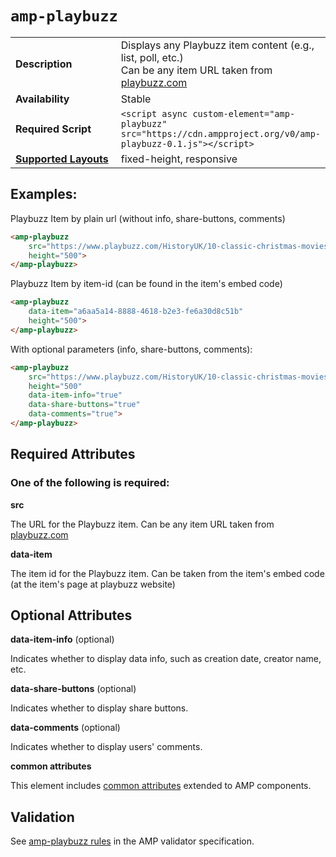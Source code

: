<!---
Copyright 2017 The AMP HTML Authors.

Licensed under the Apache License, Version 2.0 (the "License");
you may not use this file except in compliance with the License.
You may obtain a copy of the License at

      http://www.apache.org/licenses/LICENSE-2.0

Unless required by applicable law or agreed to in writing, software
distributed under the License is distributed on an "AS-IS" BASIS,
WITHOUT WARRANTIES OR CONDITIONS OF ANY KIND, either express or implied.
See the License for the specific language governing permissions and
limitations under the License.
-->

# <a name=”amp-playbuzz></a> `amp-playbuzz`

<table>
  <tr>
    <td width="40%"><strong>Description</strong></td>
    <td>
      Displays any Playbuzz item content (e.g., list, poll, etc.)<br />
      Can be any item URL taken from <a href="http://www.playbuzz.com">playbuzz.com</a>
    </td>
  </tr>
  <tr>
    <td width="40%"><strong>Availability</strong></td>
    <td>Stable</td>
  </tr>
  <tr>
    <td width="40%"><strong>Required Script</strong></td>
    <td><code>&lt;script async custom-element="amp-playbuzz" src="https://cdn.ampproject.org/v0/amp-playbuzz-0.1.js">&lt;/script></code></td>
  </tr>
  <tr>
    <td class="col-fourty"><strong><a href="https://www.ampproject.org/docs/guides/responsive/control_layout.html">Supported Layouts</a></strong></td>
    <td>fixed-height, responsive</td>
  </tr>
</table>

## Examples:

Playbuzz Item by plain url (without info, share-buttons, comments)

```html
<amp-playbuzz
    src="https://www.playbuzz.com/HistoryUK/10-classic-christmas-movies"
    height="500">
</amp-playbuzz>
```

Playbuzz Item by item-id (can be found in the item's embed code)

```html
<amp-playbuzz
    data-item="a6aa5a14-8888-4618-b2e3-fe6a30d8c51b"
    height="500">
</amp-playbuzz>
```

With optional parameters (info, share-buttons, comments):

```html
<amp-playbuzz
    src="https://www.playbuzz.com/HistoryUK/10-classic-christmas-movies"
    height="500"
    data-item-info="true"
    data-share-buttons="true"
    data-comments="true">
</amp-playbuzz>
```

## Required Attributes
### One of the following is required:

**src**

The URL for the Playbuzz item.
Can be any item URL taken from <a href="http://www.playbuzz.com">playbuzz.com</a>

**data-item**

The item id for the Playbuzz item.
Can be taken from the item's embed code (at the item's page at playbuzz website)

## Optional Attributes

**data-item-info** (optional)

Indicates whether to display data info, such as creation date, creator name, etc.


**data-share-buttons** (optional)

Indicates whether to display share buttons.


**data-comments** (optional)

Indicates whether to display users' comments.


**common attributes**

This element includes [common attributes](https://www.ampproject.org/docs/reference/common_attributes) extended to AMP components.


## Validation

See [amp-playbuzz rules](https://github.com/ampproject/amphtml/blob/master/extensions/amp-playbuzz/0.1/validator-amp-playbuzz.protoascii) in the AMP validator specification.
